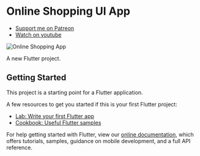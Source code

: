 # Online Shopping UI App

- [Support me on Patreon](https://www.patreon.com/sopheamenvan?fan_landing=true)
- [Watch on youtube](https://youtu.be/_OPswEqgntg)

![Online Shopping App](https://user-images.githubusercontent.com/16510597/88023252-ed7b5700-cb5a-11ea-9ac3-976c84e95e31.jpg)

A new Flutter project.

## Getting Started

This project is a starting point for a Flutter application.

A few resources to get you started if this is your first Flutter project:

- [Lab: Write your first Flutter app](https://flutter.dev/docs/get-started/codelab)
- [Cookbook: Useful Flutter samples](https://flutter.dev/docs/cookbook)

For help getting started with Flutter, view our
[online documentation](https://flutter.dev/docs), which offers tutorials,
samples, guidance on mobile development, and a full API reference.
